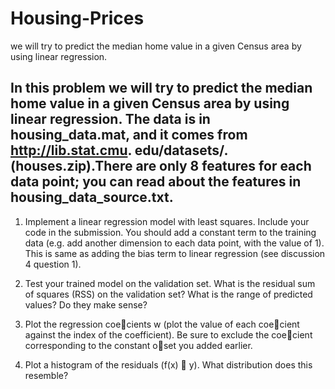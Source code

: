 # Housing-Prices
we will try to predict the median home value in a given Census area by using linear regression.

In this problem we will try to predict the median home value in a given Census area by using
linear regression. The data is in housing_data.mat, and it comes from http://lib.stat.cmu.
edu/datasets/. (houses.zip).There are only 8 features for each data point; you can read about
the features in housing_data_source.txt.
----------------------------------------------------------------------------------------------
1. Implement a linear regression model with least squares. Include your code in the submission.
You should add a constant term to the training data (e.g. add another dimension to each
data point, with the value of 1). This is same as adding the bias term to linear regression
(see discussion 4 question 1).

2. Test your trained model on the validation set. What is the residual sum of squares (RSS) on
the validation set? What is the range of predicted values? Do they make sense?

3. Plot the regression coecients w (plot the value of each coecient against the index of the
coefficient). Be sure to exclude the coecient corresponding to the constant oset you added
earlier.

4. Plot a histogram of the residuals (f(x) 􀀀 y). What distribution does this resemble?
